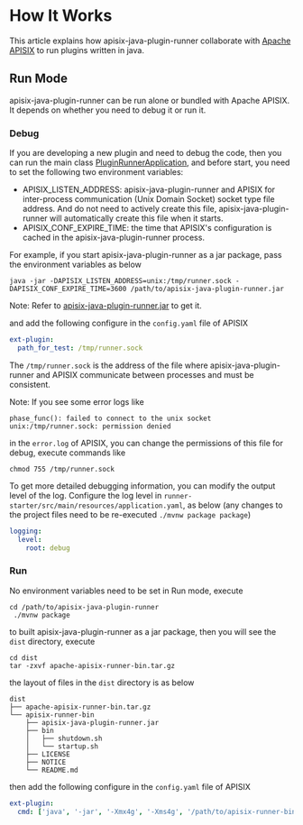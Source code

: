 <!--
#
# Licensed to the Apache Software Foundation (ASF) under one or more
# contributor license agreements.  See the NOTICE file distributed with
# this work for additional information regarding copyright ownership.
# The ASF licenses this file to You under the Apache License, Version 2.0
# (the "License"); you may not use this file except in compliance with
# the License.  You may obtain a copy of the License at
#
#     http://www.apache.org/licenses/LICENSE-2.0
#
# Unless required by applicable law or agreed to in writing, software
# distributed under the License is distributed on an "AS IS" BASIS,
# WITHOUT WARRANTIES OR CONDITIONS OF ANY KIND, either express or implied.
# See the License for the specific language governing permissions and
# limitations under the License.
#
-->

# How It Works

This article explains how apisix-java-plugin-runner collaborate with [Apache APISIX](https://apisix.apache.org) to run plugins written in java.

## Run Mode

apisix-java-plugin-runner can be run alone or bundled with Apache APISIX.
It depends on whether you need to debug it or run it.

### Debug

If you are developing a new plugin and need to debug the code, then you can run the main class
[PluginRunnerApplication](https://github.com/apache/apisix-java-plugin-runner/blob/main/runner-starter/src/main/java/org/apache/apisix/plugin/runner/PluginRunnerApplication.java),
and before start, you need to set the following two environment variables:

- APISIX_LISTEN_ADDRESS: apisix-java-plugin-runner and APISIX for inter-process communication (Unix Domain Socket) socket type file address.
  And do not need to actively create this file, apisix-java-plugin-runner will automatically create this file when it starts.
- APISIX_CONF_EXPIRE_TIME: the time that APISIX's configuration is cached in the apisix-java-plugin-runner process.

For example, if you start apisix-java-plugin-runner as a jar package, pass the environment variables as below

```shell
java -jar -DAPISIX_LISTEN_ADDRESS=unix:/tmp/runner.sock -DAPISIX_CONF_EXPIRE_TIME=3600 /path/to/apisix-java-plugin-runner.jar
```

Note: Refer to [apisix-java-plugin-runner.jar](#run) to get it.

and add the following configure in the `config.yaml` file of APISIX

```yaml
ext-plugin:
  path_for_test: /tmp/runner.sock
```

The `/tmp/runner.sock` is the address of the file where apisix-java-plugin-runner
and APISIX communicate between processes and must be consistent.

Note: If you see some error logs like

```
phase_func(): failed to connect to the unix socket unix:/tmp/runner.sock: permission denied
```

in the `error.log` of APISIX, you can change the permissions of this file for debug, execute commands like

```shell
chmod 755 /tmp/runner.sock
```

To get more detailed debugging information, you can modify the output level of the log.
Configure the log level in `runner-starter/src/main/resources/application.yaml`, as below
(any changes to the project files need to be re-executed `./mvnw package package`)

```yaml
logging:
  level:
    root: debug
```

### Run

No environment variables need to be set in Run mode, execute

```shell
cd /path/to/apisix-java-plugin-runner
 ./mvnw package
```

to built apisix-java-plugin-runner as a jar package, then you will see the `dist` directory, execute

```
cd dist
tar -zxvf apache-apisix-runner-bin.tar.gz
```

the layout of files in the `dist` directory is as below

```
dist
├── apache-apisix-runner-bin.tar.gz
└── apisix-runner-bin
    ├── apisix-java-plugin-runner.jar
    ├── bin
    │   ├── shutdown.sh
    │   └── startup.sh
    ├── LICENSE
    ├── NOTICE
    └── README.md

```

then add the following configure in the `config.yaml` file of APISIX

```yaml
ext-plugin:
  cmd: ['java', '-jar', '-Xmx4g', '-Xms4g', '/path/to/apisix-runner-bin/apisix-java-plugin-runner.jar']
```
